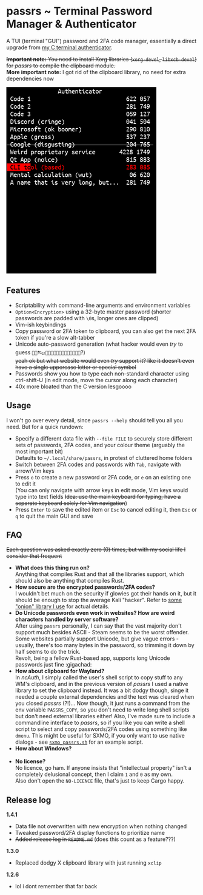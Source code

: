 # passrs ~ Terminal Password Manager & Authenticator
A TUI (terminal "GUI") password and 2FA code manager, essentially a direct upgrade from [my C terminal authenticator](https://github.com/64-Tesseract/ncAuth).

~~**Important note:** You need to install Xorg libraries (`xorg-devel`, `libxcb-devel`) for *passrs* to compile the clipboard module.~~  
**More important note:** I got rid of the clipboard library, no need for extra dependencies now

![An image, obviously](demo.png)

## Features
- Scriptability with command-line arguments and environment variables
- `Option<Encryption>` using a 32-byte master password (shorter passwords are padded with `\0`s, longer ones are clipped)
- Vim-ish keybindings
- Copy password or 2FA token to clipboard, you can also get the next 2FA token if you're a slow alt-tabber
- Unicode auto-password generation (what hacker would even *try* to guess `񗗷􀛿𒔽𴕙򑑌󚖵񪣼򧩮󟛢򎈢􄪠񇻲󶽽񄒀񿕗񩝗`?)  
  ~~yeah ok but what website would even *try* support it? like it doesn't even have a single uppercase letter or special symbol~~
- Passwords show you how to type each non-standard character using ctrl-shift-U (in edit mode, move the cursor along each character)
- 40x more bloated than the C version lesgoooo

## Usage
I won't go over every detail, since `passrs --help` should tell you all you need. But for a quick rundown:

- Specify a different data file with `--file FILE` to securely store different sets of passwords, 2FA codes, and your colour theme (arguably the most important bit)  
  Defaults to `~/.local/share/passrs`, in protest of cluttered home folders
- Switch between 2FA codes and passwords with `Tab`, navigate with arrow/Vim keys
- Press `o` to create a new password or 2FA code, or `e` on an existing one to edit it  
  (You can only navigate with arrow keys in edit mode, Vim keys would type into text fields ~~Idea: use the main keyboard for typing, have a separate keyboard solely for Vim navigation~~)
- Press `Enter` to save the edited item or `Esc` to cancel editing it, then `Esc` or `q` to quit the main GUI and save

## FAQ
~~Each question was asked exactly zero (0) times, but with my social life I consider that frequent~~

- **What does this thing run on?**  
  Anything that compiles Rust and that all the libraries support, which should also be anything that compiles Rust.
- **How secure are the encrypted passwords/2FA codes?**  
  I wouldn't bet much on the security if glowies got their hands on it, but it should be enough to stop the average Kali "hacker". Refer to [some "onion" library I use](https://docs.rs/orion/0.15.5/orion/index.html) for actual details.
- **Do Unicode passwords even work in websites? How are weird characters handled by server software?**  
  After using `passrs` personally, I can say that the vast majority don't support much besides ASCII - Steam seems to be the worst offender.  
  Some websites partially support Unicode, but give vague errors - usually, there's too many bytes in the password, so trimming it down by half seems to do the trick.  
  Revolt, being a fellow Rust-based app, supports long Unicode passwords just fine :gigachad:
- **How about clipboard for Wayland?**  
  In *ncAuth*, I simply called the user's shell script to copy stuff to any WM's clipboard, and in the previous version of *passrs* I used a native library to set the clipboard instead. It was a bit dodgy though, singe it needed a couple external dependencies and the text was cleared when you closed *passrs* (?!)... Now though, it just runs a command from the env variable `PASSRS_COPY`, so you don't need to write long shell scripts but don't need external libraries either!
  Also, I've made sure to include a commandline interface to *passrs*, so if you like you can write a shell script to select and copy passwords/2FA codes using something like `dmenu`. This might be useful for SXMO, if you only want to use native dialogs - see [`sxmo_passrs.sh`](sxmo_passrs.sh) for an example script.
- **How about Windows?**  
  ‍
- **No license?**  
  No licence, go ham. If anyone insists that "intellectual property" isn't a completely delusional concept, then I claim `1` and `0` as my own.  
  Also don't open the `NO-LICENCE` file, that's just to keep Cargo happy.

## Release log
**1.4.1**
- Data file not overwritten with new encryption when nothing changed
- Tweaked password/2FA display functions to prioritize name
- ~~Added release log in `README.md`~~ (does this count as a feature???)

**1.3.0**
- Replaced dodgy X clipboard library with just running `xclip`

**1.2.6**
- lol i dont remember that far back
